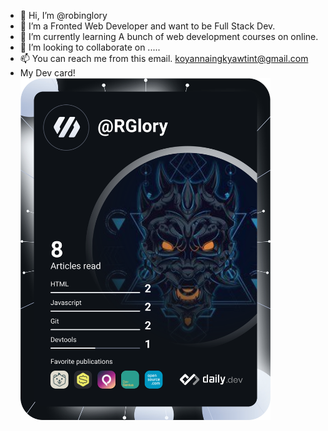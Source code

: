 - 👋 Hi, I’m @robinglory
- 👀 I’m a  Fronted Web Developer and want to be Full Stack Dev.
- 🌱 I’m currently learning A bunch of web development courses on online.
- 💞️ I’m looking to collaborate on .....
- 📫 You can reach me from this email. koyannaingkyawtint@gmail.com
- My Dev card!
<a href="https://app.daily.dev/DailyDevTips"><img src="https://github.com/robinglory/robinglory/blob/main/devcard.svg" width="400" alt="Robin's Dev Card"/></a>



<!---
robinglory/robinglory is a ✨ special ✨ repository because its `README.md` (this file) appears on your GitHub profile.
You can click the Preview link to take a look at your changes.
--->
